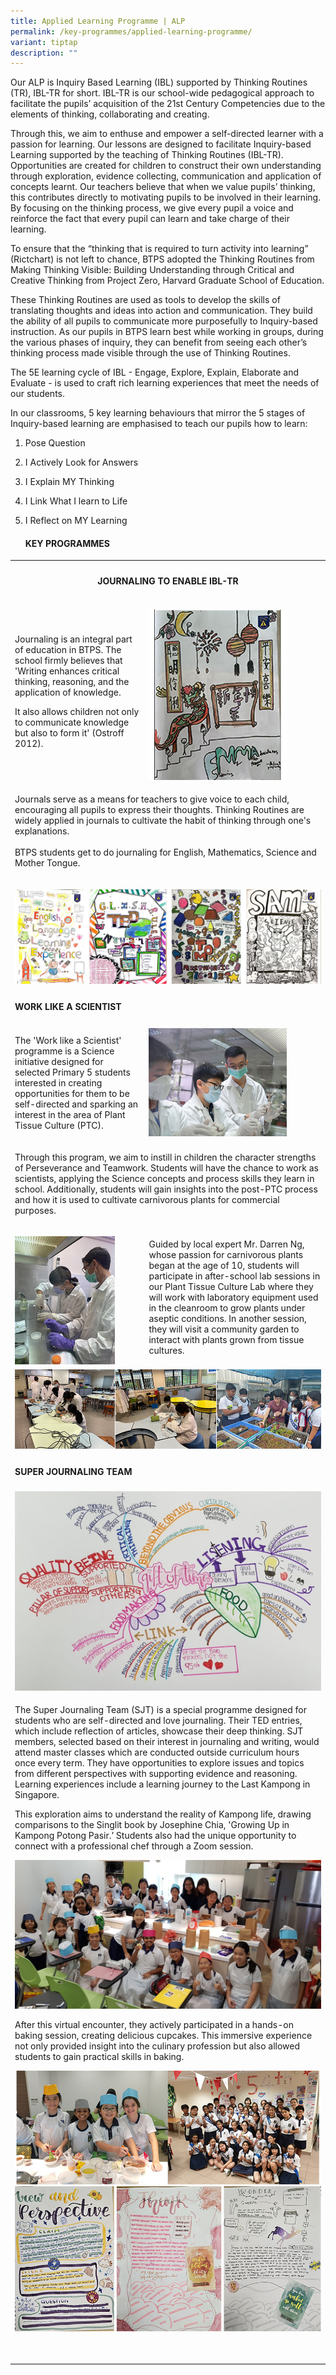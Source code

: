 ```yaml
---
title: Applied Learning Programme | ALP
permalink: /key-programmes/applied-learning-programme/
variant: tiptap
description: ""
---
```

<p>Our ALP is Inquiry Based Learning (IBL) supported by Thinking Routines
    (TR), IBL-TR for short. IBL-TR is our school-wide pedagogical approach
    to facilitate the pupils’ acquisition of the 21st Century Competencies
    due to the elements of thinking, collaborating and creating.</p>
<p>Through this, we aim to enthuse and empower a self-directed learner with
    a passion for learning. Our lessons are designed to facilitate Inquiry-based
    Learning supported by the teaching of Thinking Routines (IBL-TR). Opportunities
    are created for children to construct their own understanding through exploration,
    evidence collecting, communication and application of concepts learnt.
    Our teachers believe that when we value pupils’ thinking, this contributes
    directly to motivating pupils to be involved in their learning. By focusing
    on the thinking process, we give every pupil a voice and reinforce the
    fact that every pupil can learn and take charge of their learning.</p>
<p>To ensure that the “thinking that is required to turn activity into learning”
    (Rictchart) is not left to chance, BTPS adopted the Thinking Routines from
    Making Thinking Visible: Building Understanding through Critical and Creative
    Thinking from Project Zero, Harvard Graduate School of Education.</p>
<p>These Thinking Routines are used as tools to develop the skills of translating
    thoughts and ideas into action and communication. They build the ability
    of all pupils to communicate more purposefully to Inquiry-based instruction.
    As our pupils in BTPS learn best while working in groups, during the various
    phases of inquiry, they can benefit from seeing each other’s thinking process
    made visible through the use of Thinking Routines.</p>
<p>The 5E learning cycle of IBL - Engage, Explore, Explain, Elaborate and
    Evaluate - is used to craft rich learning experiences that meet the needs
    of our students.</p>
<p>In our classrooms, 5 key learning behaviours that mirror the 5 stages
    of Inquiry-based learning are emphasised to teach our pupils how to learn:</p>
<ol data-tight="true" class="tight">
    <li>
        <p>Pose Question</p>
    </li>
    <li>
        <p>I Actively Look for Answers</p>
    </li>
    <li>
        <p>I Explain MY Thinking</p>
    </li>
    <li>
        <p>I Link What I learn to Life</p>
    </li>
    <li>
        <p>I Reflect on MY Learning
            <br>
        </p>
        <h4><strong>KEY PROGRAMMES</strong></h4>
    </li>
    </ol>
    <table>
        <tbody>
            <tr>
                <th rowspan="1" colspan="3">
                    <h4>JOURNALING TO ENABLE IBL-TR</h4>
                </th>
            </tr>
            <tr>
                <td rowspan="1" colspan="2">
                    <p>Journaling is an integral part of education in BTPS. The school firmly
                        believes that 'Writing enhances critical thinking, reasoning, and the application
                        of knowledge.</p>
                    <p></p>
                    <p>It also allows children not only to communicate knowledge but also to
                        form it' (Ostroff 2012).</p>
                </td>
                <td rowspan="1" colspan="1">
                    <p></p>
                    <div class="isomer-image-wrapper">
                        <img style="width: 80%;" height="auto" width="100%" alt="" src="/images/Students Activities Photos/alp02.png">
                    </div>
                </td>
            </tr>
            <tr>
                <td rowspan="1" colspan="3">
                    <p>Journals serve as a means for teachers to give voice to each child, encouraging
                        all pupils to express their thoughts. Thinking Routines are widely applied
                        in journals to cultivate the habit of thinking through one's explanations.
                        <br>
                        <br>BTPS students get to do journaling for English, Mathematics, Science and
                        Mother Tongue.</p>
                </td>
            </tr>
            <tr>
                <td rowspan="1" colspan="3">
                    <p></p>
                    <div class="isomer-image-wrapper">
                        <img style="width: 100%" height="auto" width="100%" alt="" src="/images/Students Activities Photos/alp1.png">
                    </div>
                </td>
            </tr>
            <tr>
                <td rowspan="1" colspan="3">
                    <h4>WORK LIKE A SCIENTIST</h4>
                </td>
            </tr>
            <tr>
                <td rowspan="1" colspan="2">
                    <p>The 'Work like a Scientist' programme is a Science initiative designed
                        for selected Primary 5 students interested in creating opportunities for
                        them to be self-directed and sparking an interest in the area of Plant
                        Tissue Culture (PTC).</p>
                </td>
                <td rowspan="1" colspan="1">
                    <div class="isomer-image-wrapper">
                        <img style="width: 80%;" height="auto" width="100%" alt="" src="/images/Students Activities Photos/photo001.png">
                    </div>
                </td>
            </tr>
            <tr>
                <td rowspan="1" colspan="3">
                    <p>Through this program, we aim to instill in children the character strengths
                        of Perseverance and Teamwork. Students will have the chance to work as
                        scientists, applying the Science concepts and process skills they learn
                        in school. Additionally, students will gain insights into the post-PTC
                        process and how it is used to cultivate carnivorous plants for commercial
                        purposes.</p>
                </td>
            </tr>
            <tr>
                <td rowspan="1" colspan="1">
                    <p></p>
                    <div class="isomer-image-wrapper">
                        <img style="width: 80%;" height="auto" width="100%" alt="" src="/images/Students Activities Photos/photo002.png">
                    </div>
                </td>
                <td rowspan="1" colspan="2">
                    <p>Guided by local expert Mr. Darren Ng, whose passion for carnivorous plants
                        began at the age of 10, students will participate in after-school lab sessions
                        in our Plant Tissue Culture Lab where they will work with laboratory equipment
                        used in the cleanroom to grow plants under aseptic conditions. In another
                        session, they will visit a community garden to interact with plants grown
                        from tissue cultures.</p>
                </td>
            </tr>
            <tr>
                <td rowspan="1" colspan="3">
                    <div class="isomer-image-wrapper">
                        <img style="width: 100%" height="auto" width="100%" alt="" src="/images/Students Activities Photos/photo0345.png">
                    </div>
                </td>
            </tr>
            <tr>
                <td rowspan="1" colspan="3">
                    <h4>SUPER JOURNALING TEAM</h4>
                </td>
            </tr>
            <tr>
                <td rowspan="1" colspan="3">
                    <div class="isomer-image-wrapper">
                        <img style="width: 100%" height="auto" width="100%" alt="" src="/images/Students Activities Photos/Photo_07.jpeg">
                    </div>
                </td>
            </tr>
            <tr>
                <td rowspan="1" colspan="3">
                    <p>The Super Journaling Team (SJT) is a special programme designed for students
                        who are self-directed and love journaling. Their TED entries, which include
                        reflection of articles, showcase their deep thinking. SJT members, selected
                        based on their interest in journaling and writing, would attend master
                        classes which are conducted outside curriculum hours once every term. They
                        have opportunities to explore issues and topics from different perspectives
                        with supporting evidence and reasoning. Learning experiences include a
                        learning journey to the Last Kampong in Singapore.
                        <br>
                    </p>
                    <p>This exploration aims to understand the reality of Kampong life, drawing
                        comparisons to the Singlit book by Josephine Chia, 'Growing Up in Kampong
                        Potong Pasir.’ Students also had the unique opportunity to connect with
                        a professional chef through a Zoom session.</p>
                    <div class="isomer-image-wrapper">
                        <img style="width: 100%" height="auto" width="100%" alt="" src="/images/Students Activities Photos/Photo_08.jpeg">
                    </div>
                    <p>After this virtual encounter, they actively participated in a hands-on
                        baking session, creating delicious cupcakes. This immersive experience
                        not only provided insight into the culinary profession but also allowed
                        students to gain practical skills in baking.</p>
                    <div class="isomer-image-wrapper">
                        <img style="width: 100%" height="auto" width="100%" alt="" src="/images/Students Activities Photos/photo00910.png">
                    </div>
                    <div class="isomer-image-wrapper">
                        <img style="width: 100%" height="auto" width="100%" alt="" src="/images/Students Activities Photos/photo0111213.png">
                    </div>
                    <p>
                        <br>
                    </p>
                </td>
            </tr>
        </tbody>
    </table>
    <h4><br></h4>
    <p></p>